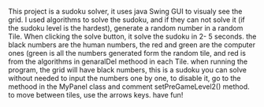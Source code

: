 This project is a sudoku solver, it uses java Swing GUI to visualy see the grid. 
I used algorithms to solve the sudoku, and if they can not solve it (if the sudoku level is the hardest), generate a random number in a random Tile.
When clicking the solve button, it solve the sudoku in 2- 5 seconds.
the black numbers are the human numbers, the red and green are the computer ones (green is all the numbers generated form the random tile, and red is from the algorithms in genaralDel methood in each Tile.
when running the program, the grid will have black numbers, this is a sudoku you can solve without needed to input the numbers one by one, to disable it, go to the methood in the MyPanel class and comment setPreGameLevel2() method.
to move between tiles, use the arrows keys.
have fun!
